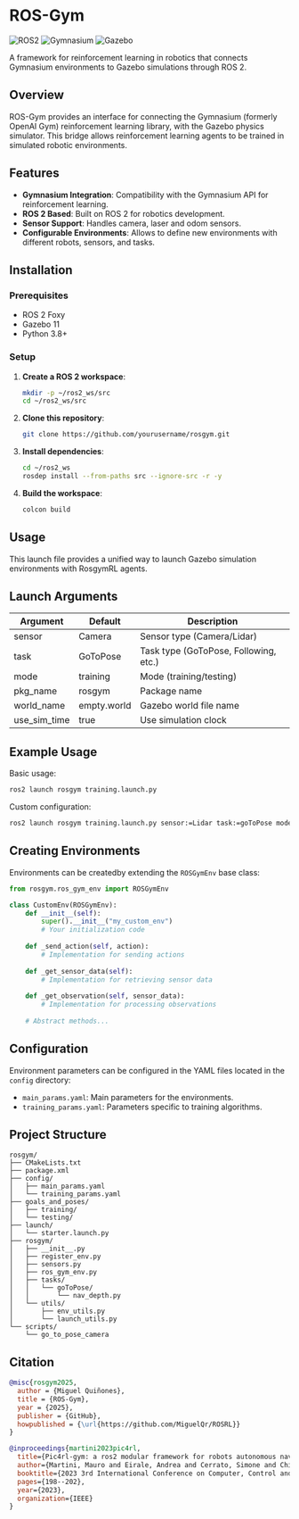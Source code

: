 # ROS-Gym

<img alt="ROS2" src="https://img.shields.io/badge/ROS2-Foxy-blue">
<img alt="Gymnasium" src="https://img.shields.io/badge/Gymnasium-Latest-green">
<img alt="Gazebo" src="https://img.shields.io/badge/Gazebo-11-orange">

A framework for reinforcement learning in robotics that connects Gymnasium environments to Gazebo simulations through ROS 2.

## Overview

ROS-Gym provides an interface for connecting the Gymnasium (formerly OpenAI Gym) reinforcement learning library, with the Gazebo physics simulator. This bridge allows reinforcement learning agents to be trained in simulated robotic environments.

## Features

- **Gymnasium Integration**: Compatibility with the Gymnasium API for reinforcement learning.
- **ROS 2 Based**: Built on ROS 2 for  robotics development.
- **Sensor Support**: Handles camera, laser and odom sensors.
- **Configurable Environments**: Allows to define new environments with different robots, sensors, and tasks.

## Installation

### Prerequisites

- ROS 2 Foxy
- Gazebo 11
- Python 3.8+

### Setup

1. **Create a ROS 2 workspace**:
   ```bash
   mkdir -p ~/ros2_ws/src
   cd ~/ros2_ws/src
   ```

2. **Clone this repository**:
   ```bash
   git clone https://github.com/yourusername/rosgym.git
   ```

3. **Install dependencies**:
   ```bash
   cd ~/ros2_ws
   rosdep install --from-paths src --ignore-src -r -y
   ```

4. **Build the workspace**:
   ```bash
   colcon build
   ```

## Usage

This launch file provides a unified way to launch Gazebo simulation environments
with RosgymRL agents.

## Launch Arguments

| Argument | Default | Description |
|----------|---------|-------------|
| sensor | Camera | Sensor type (Camera/Lidar) |
| task | GoToPose | Task type (GoToPose, Following, etc.) |
| mode | training | Mode (training/testing) |
| pkg_name | rosgym | Package name |
| world_name | empty.world | Gazebo world file name |
| use_sim_time | true | Use simulation clock |

## Example Usage

Basic usage:
```bash
ros2 launch rosgym training.launch.py
```

Custom configuration:
```bash
ros2 launch rosgym training.launch.py sensor:=Lidar task:=goToPose mode:=training world_name:=maze.world
```


## Creating Environments

Environments can be createdby extending the `ROSGymEnv` base class:

```python
from rosgym.ros_gym_env import ROSGymEnv

class CustomEnv(ROSGymEnv):
    def __init__(self):
        super().__init__("my_custom_env")
        # Your initialization code
        
    def _send_action(self, action):
        # Implementation for sending actions
        
    def _get_sensor_data(self):
        # Implementation for retrieving sensor data
        
    def _get_observation(self, sensor_data):
        # Implementation for processing observations
        
    # Abstract methods...
```

## Configuration

Environment parameters can be configured in the YAML files located in the `config` directory:

- `main_params.yaml`: Main parameters for the environments.
- `training_params.yaml`: Parameters specific to training algorithms.

## Project Structure

```
rosgym/
├── CMakeLists.txt
├── package.xml
├── config/
│   ├── main_params.yaml
│   └── training_params.yaml
├── goals_and_poses/
│   ├── training/
│   └── testing/
├── launch/
│   └── starter.launch.py
├── rosgym/
│   ├── __init__.py
│   ├── register_env.py
│   ├── sensors.py
│   ├── ros_gym_env.py
│   ├── tasks/
│   │   └── goToPose/
│   │       └── nav_depth.py
│   └── utils/
│       ├── env_utils.py
│       └── launch_utils.py
└── scripts/
    └── go_to_pose_camera
```

## Citation

```bibtex
@misc{rosgym2025,
  author = {Miguel Quiñones},
  title = {ROS-Gym},
  year = {2025},
  publisher = {GitHub},
  howpublished = {\url{https://github.com/MiguelQr/ROSRL}}
}

@inproceedings{martini2023pic4rl,
  title={Pic4rl-gym: a ros2 modular framework for robots autonomous navigation with deep reinforcement learning},
  author={Martini, Mauro and Eirale, Andrea and Cerrato, Simone and Chiaberge, Marcello},
  booktitle={2023 3rd International Conference on Computer, Control and Robotics (ICCCR)},
  pages={198--202},
  year={2023},
  organization={IEEE}
}
```